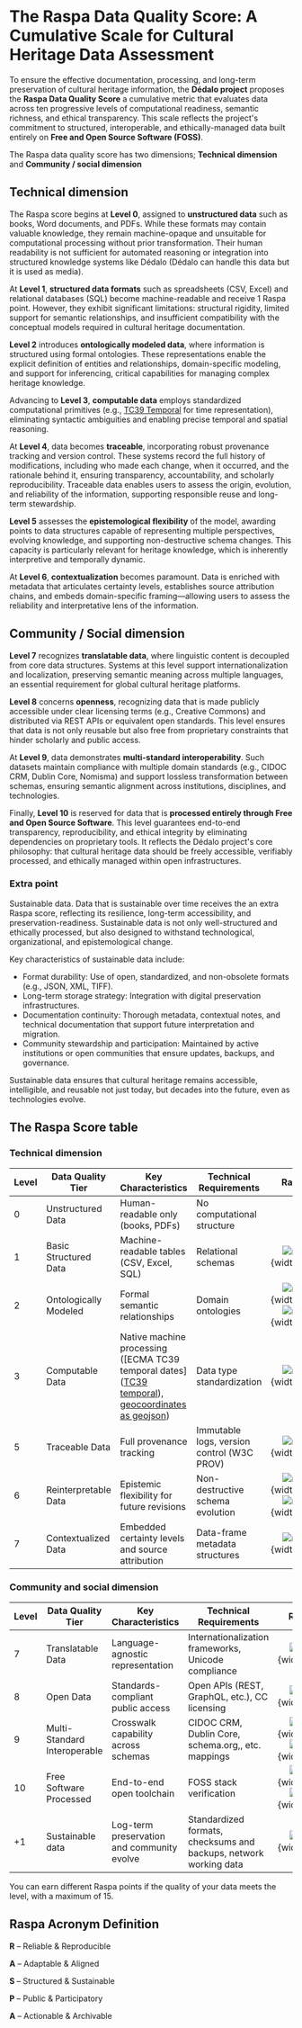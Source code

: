 # The Raspa Data Quality Score: A Cumulative Scale for Cultural Heritage Data Assessment

To ensure the effective documentation, processing, and long-term preservation of cultural heritage information, the **Dédalo project** proposes the **Raspa Data Quality Score** a cumulative metric that evaluates data across ten progressive levels of computational readiness, semantic richness, and ethical transparency. This scale reflects the project's commitment to structured, interoperable, and ethically-managed data built entirely on **Free and Open Source Software (FOSS)**.

The Raspa data quality score has two dimensions; **Technical dimension** and **Community / social dimension**

## Technical dimension

The Raspa score begins at **Level 0**, assigned to **unstructured data** such as books, Word documents, and PDFs. While these formats may contain valuable knowledge, they remain machine-opaque and unsuitable for computational processing without prior transformation. Their human readability is not sufficient for automated reasoning or integration into structured knowledge systems like Dédalo (Dédalo can handle this data but it is used as media).

At **Level 1**, **structured data formats** such as spreadsheets (CSV, Excel) and relational databases (SQL) become machine-readable and receive 1 Raspa point. However, they exhibit significant limitations: structural rigidity, limited support for semantic relationships, and insufficient compatibility with the conceptual models required in cultural heritage documentation.

**Level 2** introduces **ontologically modeled data**, where information is structured using formal ontologies. These representations enable the explicit definition of entities and relationships, domain-specific modeling, and support for inferencing, critical capabilities for managing complex heritage knowledge.

Advancing to **Level 3**, **computable data** employs standardized computational primitives (e.g., [TC39 Temporal](https://tc39.es/proposal-temporal/docs/cookbook.html) for time representation), eliminating syntactic ambiguities and enabling precise temporal and spatial reasoning.

At **Level 4**, data becomes **traceable**, incorporating robust provenance tracking and version control. These systems record the full history of modifications, including who made each change, when it occurred, and the rationale behind it, ensuring transparency, accountability, and scholarly reproducibility. Traceable data enables users to assess the origin, evolution, and reliability of the information, supporting responsible reuse and long-term stewardship.

**Level 5** assesses the **epistemological flexibility** of the model, awarding points to data structures capable of representing multiple perspectives, evolving knowledge, and supporting non-destructive schema changes. This capacity is particularly relevant for heritage knowledge, which is inherently interpretive and temporally dynamic.

At **Level 6**, **contextualization** becomes paramount. Data is enriched with metadata that articulates certainty levels, establishes source attribution chains, and embeds domain-specific framing—allowing users to assess the reliability and interpretative lens of the information.

## Community / Social dimension

**Level 7** recognizes **translatable data**, where linguistic content is decoupled from core data structures. Systems at this level support internationalization and localization, preserving semantic meaning across multiple languages, an essential requirement for global cultural heritage platforms.

**Level 8** concerns **openness**, recognizing data that is made publicly accessible under clear licensing terms (e.g., Creative Commons) and distributed via REST APIs or equivalent open standards. This level ensures that data is not only reusable but also free from proprietary constraints that hinder scholarly and public access.

At **Level 9**, data demonstrates **multi-standard interoperability**. Such datasets maintain compliance with multiple domain standards (e.g., CIDOC CRM, Dublin Core, Nomisma) and support lossless transformation between schemas, ensuring semantic alignment across institutions, disciplines, and technologies.

Finally, **Level 10** is reserved for data that is **processed entirely through Free and Open Source Software**. This level guarantees end-to-end transparency, reproducibility, and ethical integrity by eliminating dependencies on proprietary tools. It reflects the Dédalo project's core philosophy: that cultural heritage data should be freely accessible, verifiably processed, and ethically managed within open infrastructures.

### Extra point

Sustainable data.
Data that is sustainable over time receives the an extra Raspa score, reflecting its resilience, long-term accessibility, and preservation-readiness. Sustainable data is not only well-structured and ethically processed, but also designed to withstand technological, organizational, and epistemological change.

Key characteristics of sustainable data include:

- Format durability: Use of open, standardized, and non-obsolete formats (e.g., JSON, XML, TIFF).
- Long-term storage strategy: Integration with digital preservation infrastructures.
- Documentation continuity: Thorough metadata, contextual notes, and technical documentation that support future interpretation and migration.
- Community stewardship and participation: Maintained by active institutions or open communities that ensure updates, backups, and governance.

Sustainable data ensures that cultural heritage remains accessible, intelligible, and reusable not just today, but decades into the future, even as technologies evolve.

## The Raspa Score table

### Technical dimension

| Level | Data Quality Tier | Key Characteristics | Technical Requirements | Raspa's |
| --- | ---| --- | ---| :---: |
| 0 | Unstructured Data | Human-readable only (books, PDFs) | No computational structure | |
| 1 | Basic Structured Data | Machine-readable tables (CSV, Excel, SQL) | Relational schemas | ![raspa](assets/20250715_175300_paw.svg){width="30"} |
| 2 | Ontologically Modeled | Formal semantic relationships | Domain ontologies | ![raspa](assets/20250715_175300_paw.svg){width="30"}  ![raspa](assets/20250715_175300_paw.svg){width="30"}  |
| 3 | Computable Data | Native machine processing ([ECMA TC39 temporal dates]([TC39 temporal](https://tc39.es/proposal-temporal/docs/cookbook.html)), [geocoordinates as geojson](https://datatracker.ietf.org/doc/html/rfc7946)) | Data type standardization | ![raspa](assets/20250715_175300_paw.svg){width="30"} |
| 5 | Traceable Data | Full provenance tracking | Immutable logs, version control (W3C PROV) | ![raspa](assets/20250715_175300_paw.svg){width="30"} |
| 6 | Reinterpretable Data | Epistemic flexibility for future revisions | Non-destructive schema evolution | ![raspa](assets/20250715_175300_paw.svg){width="30"} ![raspa](assets/20250715_175300_paw.svg){width="30"} |
| 7 | Contextualized Data | Embedded certainty levels and source attribution | Data-frame metadata structures | ![raspa](assets/20250715_175300_paw.svg){width="30"} |

### Community and social dimension

| Level | Data Quality Tier | Key Characteristics | Technical Requirements | Raspa's |
| --- | ---| --- | --- | :---: |
| 7 | Translatable Data | Language-agnostic representation | Internationalization frameworks, Unicode compliance | ![raspa](assets/20250715_175300_paw.svg){width="30"} |
| 8 | Open Data | Standards-compliant public access | Open APIs (REST, GraphQL, etc.), CC licensing | ![raspa](assets/20250715_175300_paw.svg){width="30"} |
| 9 | Multi-Standard Interoperable | Crosswalk capability across schemas | CIDOC CRM, Dublin Core, schema.org,, etc. mappings | ![raspa](assets/20250715_175300_paw.svg){width="30"} ![raspa](assets/20250715_175300_paw.svg){width="30"} |
| 10 | Free Software Processed | End-to-end open toolchain | FOSS stack verification | ![raspa](assets/20250715_175300_paw.svg){width="30"} ![raspa](assets/20250715_175300_paw.svg){width="30"} |
| +1 | Sustainable data | Log-term preservation and community evolve | Standardized formats, checksums and backups, network working data | ![raspa](assets/20250715_175300_paw.svg){width="30"} |

You can earn different Raspa points if the quality of your data meets the level, with a maximum of 15.

## Raspa Acronym Definition

**R** – Reliable & Reproducible

**A** – Adaptable & Aligned

**S** – Structured & Sustainable

**P** – Public & Participatory

**A** – Actionable & Archivable

